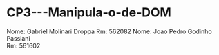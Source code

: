 # CP3---Manipula-o-de-DOM
Nome: Gabriel Molinari Droppa
Rm: 562082
Nome: Joao Pedro Godinho Passiani    
Rm: 561602